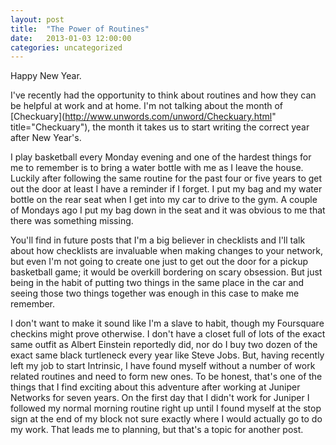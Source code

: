 ```yaml
---
layout: post
title:  "The Power of Routines"
date:   2013-01-03 12:00:00
categories: uncategorized
---
```

Happy New Year.

I've recently had the opportunity to think about routines and how they can be helpful at work and at home. I'm not talking about the month of [Checkuary](http://www.unwords.com/unword/Checkuary.html" title="Checkuary"), the month it takes us to start writing the correct year after New Year's. 

I play basketball every Monday evening and one of the hardest things for me to remember is to bring a water bottle with me as I leave the house. Luckily after following the same routine for the past four or five years to get out the door at least I have a reminder if I forget. I put my bag and my water bottle on the rear seat when I get into my car to drive to the gym. A couple of Mondays ago I put my bag down in the seat and it was obvious to me that there was something missing.

You'll find in future posts that I'm a big believer in checklists and I'll talk about how checklists are invaluable when making changes to your network, but even I'm not going to create one just to get out the door for a pickup basketball game; it would be overkill bordering on scary obsession. But just being in the habit of putting two things in the same place in the car and seeing those two things together was enough in this case to make me remember.

I don't want to make it sound like I'm a slave to habit, though my Foursquare checkins might prove otherwise. I don't have a closet full of lots of the exact same outfit as Albert Einstein reportedly did, nor do I buy two dozen of the exact same black turtleneck every year like Steve Jobs. But, having recently left my job to start Intrinsic, I have found myself without a number of work related routines and need to form new ones. To be honest, that's one of the things that I find exciting about this adventure after working at Juniper Networks for seven years. On the first day that I didn't work for Juniper I followed my normal morning routine right up until I found myself at the stop sign at the end of my block not sure exactly where I would actually go to do my work. That leads me to planning, but that's a topic for another post.
